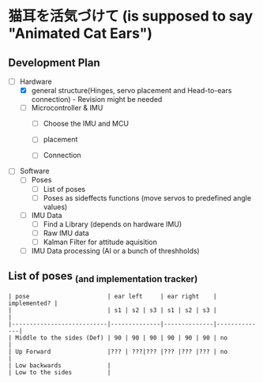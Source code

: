 # 猫耳を活気づけて (is supposed to say "Animated Cat Ears")

## Development Plan
- [ ] Hardware 
  - [x] general structure(Hinges, servo placement and Head-to-ears connection) - Revision might be needed
  - [ ] Microcontroller & IMU
    - [ ] Choose the IMU and MCU
    - [ ] placement
    - [ ] Connection 


- [ ] Software
  - [ ] Poses 
    - [ ] List of poses 
    - [ ] Poses as sideffects functions (move servos to predefined angle values)
  - [ ] IMU Data
    - [ ] Find a Library (depends on hardware IMU)
    - [ ] Raw IMU data
    - [ ] Kalman Filter for attitude aquisition
  - [ ] IMU Data processing (AI or a bunch of threshholds)

## List of poses <sub>(and implementation tracker)</sub>
 ```
| pose                      | ear left     | ear right    | implemented? |
|                           | s1 | s2 | s3 | s1 | s2 | s3 |              |
|---------------------------|--------------|--------------|--------------|
| Middle to the sides (Def) | 90 | 90 | 90 | 90 | 90 | 90 | no           |
| Up Forward                |??? | ???|??? |??? |??? |??? | no           |
| Low backwards             |
| Low to the sides          |
```
